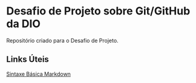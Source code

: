 # Desafio de Projeto sobre Git/GitHub da DIO
Repositório criado para o Desafio de Projeto. 

## Links Úteis
[Sintaxe Básica Markdown](https://www.markdown.org/basic-syntax/)

